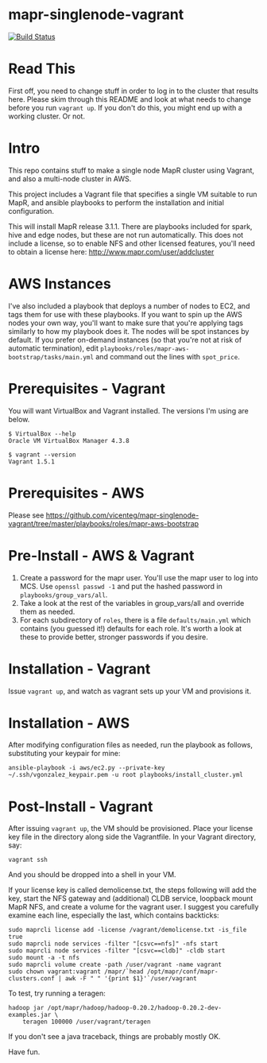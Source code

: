 mapr-singlenode-vagrant
=======================

[![Build Status](https://magnum.travis-ci.com/vicenteg/mapr-ansible-roles.svg?token=JzqxKHfcdq9e6TfMmyz7&branch=master)](https://magnum.travis-ci.com/vicenteg/mapr-ansible-roles)

Read This
=========

First off, you need to change stuff in order to log in to the cluster that results here. Please skim through this README and look at what needs to change before you run `vagrant up`. If you don't do this, you might end up with a
working cluster. Or not.


Intro
======

This repo contains stuff to make a single node MapR cluster using Vagrant, and also a multi-node cluster in AWS.

This project includes a Vagrant file that specifies a single VM suitable to run MapR, and ansible playbooks to perform the installation and initial configuration.

This will install MapR release 3.1.1. There are playbooks included for spark, hive and edge nodes, but these are not run automatically. This does not include a license, so to enable NFS and other licensed features, you'll need to obtain a license here: http://www.mapr.com/user/addcluster

AWS Instances
==============

I've also included a playbook that deploys a number of nodes to EC2, and tags them for use with these playbooks. If you want to spin up the AWS nodes your own way, you'll want to make sure that you're applying tags similarly to how my playbook does it. The nodes will be spot instances by default. If you prefer on-demand instances (so that you're not at risk of automatic termination), edit `playbooks/roles/mapr-aws-bootstrap/tasks/main.yml` and command out the lines with `spot_price`.

Prerequisites - Vagrant
=======================

You will want VirtualBox and Vagrant installed. The versions I'm using are below.

```
$ VirtualBox --help
Oracle VM VirtualBox Manager 4.3.8
```

```
$ vagrant --version
Vagrant 1.5.1
```

Prerequisites - AWS
====================

Please see https://github.com/vicenteg/mapr-singlenode-vagrant/tree/master/playbooks/roles/mapr-aws-bootstrap


Pre-Install - AWS & Vagrant
===========================

1. Create a password for the mapr user. You'll use the mapr user to log into MCS. Use `openssl passwd -1` and put the hashed password in `playbooks/group_vars/all`.
2. Take a look at the rest of the variables in group_vars/all and override them as needed.
3. For each subdirectory of `roles`, there is a file `defaults/main.yml` which contains (you guessed it!) defaults for each role. It's worth a look at these to provide better, stronger passwords if you desire.  

Installation - Vagrant
=======================

Issue `vagrant up`, and watch as vagrant sets up your VM and provisions it.


Installation - AWS
===================

After modifying configuration files as needed, run the playbook as follows, substituting your keypair for mine:

```
ansible-playbook -i aws/ec2.py --private-key ~/.ssh/vgonzalez_keypair.pem -u root playbooks/install_cluster.yml
```


Post-Install - Vagrant
=======================

After issuing `vagrant up`, the VM should be provisioned. Place your license key file in the directory along side the Vagrantfile. In your Vagrant directory, say:

`vagrant ssh`

And you should be dropped into a shell in your VM.

If your license key is called demolicense.txt, the steps following will add the key, start the NFS gateway and (additional) CLDB service, loopback mount MapR NFS, and create a volume for the vagrant user. I suggest you carefully examine each line, especially the last, which contains backticks:

```
sudo maprcli license add -license /vagrant/demolicense.txt -is_file true
sudo maprcli node services -filter "[csvc==nfs]" -nfs start
sudo maprcli node services -filter "[csvc==cldb]" -cldb start
sudo mount -a -t nfs
sudo maprcli volume create -path /user/vagrant -name vagrant 
sudo chown vagrant:vagrant /mapr/`head /opt/mapr/conf/mapr-clusters.conf | awk -F " " '{print $1}'`/user/vagrant
```

To test, try running a teragen:

```
hadoop jar /opt/mapr/hadoop/hadoop-0.20.2/hadoop-0.20.2-dev-examples.jar \
	teragen 100000 /user/vagrant/teragen
```

If you don't see a java traceback, things are probably mostly OK.

Have fun.
